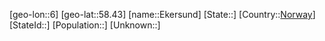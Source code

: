 ﻿---
location: [58.43,6]
type: City
tags:
- geo/City


SpocWebEntityId: 30016
isDeleted: false
confidential: public

---
[geo-lon::6]
[geo-lat::58.43]
[name::Ekersund]
[State::]
[Country::[Norway](geo/Continent/Europe/Norway.md)]
[StateId::]
[Population::]
[Unknown::]

